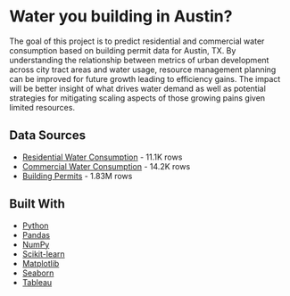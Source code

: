 # Water you building in Austin?

The goal of this project is to predict residential and commercial water consumption based on building permit data for Austin, TX. By understanding the relationship between metrics of urban development across city tract areas and water usage, resource management planning can be improved for future growth leading to efficiency gains. The impact will be better insight of what drives water demand as well as potential strategies for mitigating scaling aspects of those growing pains given limited resources.

## Data Sources

* [Residential Water Consumption](https://data.austintexas.gov/Utilities-and-City-Services/Austin-Water-Residential-Water-Consumption/sxk7-7k6z) - 11.1K rows
* [Commercial Water Consumption](https://data.austintexas.gov/Utilities-and-City-Services/Austin-Water-Commercial-Water-Consumption/5h9c-wmds) - 14.2K rows
* [Building Permits](https://data.austintexas.gov/Building-and-Development/Issued-Construction-Permits/3syk-w9eu) - 1.83M rows

## Built With

* [Python](https://docs.python.org/3/)
* [Pandas](https://pandas.pydata.org/)
* [NumPy](https://www.numpy.org/)
* [Scikit-learn](http://scikit-learn.org/)
* [Matplotlib](https://matplotlib.org/)
* [Seaborn](https://seaborn.pydata.org/)
* [Tableau](https://www.tableau.com/)
